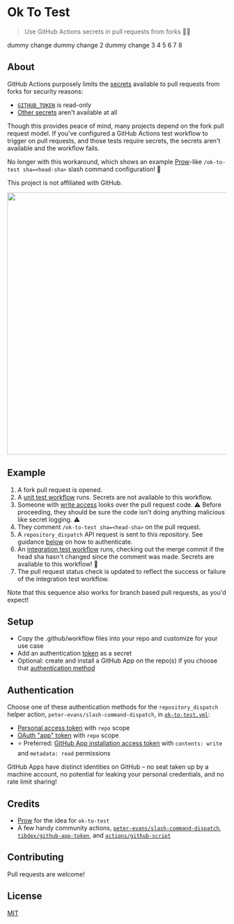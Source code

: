 # Ok To Test
> Use GitHub Actions secrets in pull requests from forks 🍴🔑

dummy change
dummy change 2
dummy change 3
4 5 6 7 8

## About

GitHub Actions purposely limits the [secrets](https://help.github.com/en/actions/configuring-and-managing-workflows/creating-and-storing-encrypted-secrets) available to pull requests from forks for security reasons:
- [`GITHUB_TOKEN`](https://help.github.com/en/actions/configuring-and-managing-workflows/authenticating-with-the-github_token#permissions-for-the-github_token) is read-only
- [Other secrets](https://help.github.com/en/actions/configuring-and-managing-workflows/creating-and-storing-encrypted-secrets#using-encrypted-secrets-in-a-workflow) aren't available at all

Though this provides peace of mind, many projects depend on the fork pull request model. If you've configured a GitHub Actions test workflow to trigger on pull requests, and those tests require secrets, the secrets aren't available and the workflow fails.

No longer with this workaround, which shows an example [Prow](https://prow.k8s.io/command-help)-like `/ok-to-test sha=<head-sha>` slash command configuration! 🥳 

This project is not affiliated with GitHub.

<p align="center">
    <img src="https://user-images.githubusercontent.com/2993937/82742525-6f9ef900-9d2d-11ea-86a1-e0e6b978faaf.png" width="600" />
</p>

## Example

1. A fork pull request is opened.
2. A [unit test workflow](.github/workflows/unit.yml) runs. Secrets are not available to this workflow.
3. Someone with [write access](https://help.github.com/en/github/getting-started-with-github/access-permissions-on-github) looks over the pull request code. ⚠️ Before proceeding, they should be sure the code isn't doing anything malicious like secret logging. ⚠️
4. They comment `/ok-to-test sha=<head-sha>` on the pull request.
5. A `repository_dispatch` API request is sent to this repository. See guidance [below](#Authentication) on how to authenticate.
6. An [integration test workflow](.github/workflows/integration.yml) runs, checking out the merge commit if the head sha hasn't changed since the comment was made. Secrets are available to this workflow! 💫
7. The pull request status check is updated to reflect the success or failure of the integration test workflow.

Note that this sequence also works for branch based pull requests, as you'd expect!

## Setup

- Copy the .github/workflow files into your repo and customize for your use case
- Add an authentication [token](#Authentication) as a secret
- Optional: create and install a GitHub App on the repo(s) if you choose that [authentication method](#Authentication)

## Authentication

Choose one of these authentication methods for the `repository_dispatch` helper action, `peter-evans/slash-command-dispatch`, in [`ok-to-test.yml`](.github/workflows/ok-to-test.yml):
- [Personal access token](https://help.github.com/en/github/authenticating-to-github/creating-a-personal-access-token-for-the-command-line) with `repo` scope
- [OAuth "app" token](https://developer.github.com/v3/#oauth2-token-sent-in-a-header) with `repo` scope
- ⭐️ Preferred: [GitHub App installation access token](https://developer.github.com/apps/building-github-apps/authenticating-with-github-apps/#authenticating-as-an-installation) with `contents: write` and `metadata: read` permissions

GitHub Apps have distinct identities on GitHub – no seat taken up by a machine account, no potential for leaking your personal credentials, and no rate limit sharing!

## Credits

- [Prow](https://prow.k8s.io/command-help) for the idea for `ok-to-test`
- A few handy community actions, [`peter-evans/slash-command-dispatch`](https://github.com/peter-evans/slash-command-dispatch), [`tibdex/github-app-token`](https://github.com/tibdex/github-app-token), and [`actions/github-script`](https://github.com/actions/github-script)

## Contributing

Pull requests are welcome!

## License

[MIT](LICENSE)
